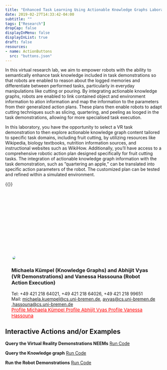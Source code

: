 ```yaml
---
title: "Enhanced Task Learning Using Actionable Knowledge Graphs Laboratory"
date: 2019-02-27T14:33:42-04:00
subtitle: ""
tags: ["Research"]
dropCap: false
displayInMenu: false
displayInList: true
draft: false
resources:
- name: ActionButtons
  src: "buttons.json"
---
```

In this virtual research lab, we aim to empower robots with the ability to semantically enhance task knowledge included in task demonstrations so that robots are enabled to reason about the logged memories and differentiate between performed tasks, particularly in everyday manipulations like cutting or pouring. By integrating actionable knowledge graphs, robots are enabled to link contained object and environment information to ation information and map the information to the parameters from their generalized action plans. These plans then enable robots to adapt cutting techniques such as slicing, quartering, and peeling as looged in the task demonstrations, allowing for more specialised task execution.

In this laboratory, you have the opportunity to select a VR task demonstration to then explore actionable knowledge graph content tailored to specific task domains, including fruit cutting, by utilizing resources like Wikipedia, biology textbooks, nutrition information sources, and instructional websites such as WikiHow. Additionally, you’ll have access to a comprehensive robotic action plan designed specifically for fruit cutting tasks. The integration of actionable knowledge graph information with the task demonstration, such as ”quartering an apple,” can be translated into specific action parameters of the robot. The customized plan can be tested and refined within a simulated environment.


<div class="hidde-after-preview">
  {{<Webinterface>}}
</div>

<!--more-->


<div class="main-well-flex-container" style="margin:20px;align-items: center;">

  <div style="flex:30%;">
      <img src="MichaelaKümpel.png" width="200" style="clip-path: circle(35%);">
  </div>
  <div style="flex:30%;">
      <img src="avyas2.jpg" style="clip-path: circle(35%);">
  </div>
<!--<div style="flex:30%;">
      <img src="avyas2.jpg" style="clip-path: circle(35%);">
  </div> -->


  <div style="flex:70%;">
    <h3>Michaela Kümpel (Knowledge Graphs) and Abhijit Vyas (VR Demonstrations) and Vanessa Hassouna (Robot Action Execution)</h3>
    Tel:     +49 421 218 64021, +49 421 218 64026, +49 421 218 99651 <br>
    <!--Fax:     +49 XXXXXXXXXX <br> -->
    Mail:    <a href="mailto:michaela.kuempel@cs.uni-bremen.de">michaela.kuempel@cs.uni-bremen.de</a>,  <a href="mailto:avyas@cs.uni-bremen.de">avyas@cs.uni-bremen.de</a> ,<a href="mailto:hassouna@cs.uni-bremen.de">hassouna@cs.uni-bremen.de</a> <br>
    <a style="color:red" href="https://ai.uni-bremen.de/team/michaela_kümpel">
      <span style="font-size: 15px;">Profile Michaela Kümpel</span>
       <a style="color:red" href="href="https://ai.uni-bremen.de/team/abhijit_vyas">
      <span style="font-size: 15px;">Profile Abhijit Vyas</span>
      <a style="color:red" href="https://ai.uni-bremen.de/team/vanessa_hassouna">
      <span style="font-size: 15px;">Profile Vanessa Hassouna</span>
    </a>
  </div>

</div> 

Interactive Actions and/or Examples
---

 

<p> <b>Query the Virtual Reality Demonstrations NEEMs</b>
<a class="btn btn-primary" target="_blank" href="https://binder.intel4coro.de/v2/gh/ease-crc/bootstrapping_giskard/74a869a38b3b62da3054e1f8fc74d54ba908a873?urlpath=lab%2Ftree%2Fnotebooks%2Fneem_query.ipynb">Run Code</a>
</p>

<p> <b>Query the Knowledge graph</b>
<a class="btn btn-primary" disabled="" target="_blank" href="">Run Code</a>
</p>

<p> <b>Run the Robot Demonstrations</b>
<a class="btn btn-primary" target="_blank" href="https://binder.intel4coro.de/v2/gh/LucaKro/pycram/f61804babfbe54652a3080684561d5de6b3a2737?urlpath=lab%2Ftree%2Fdemos%2Fpycram_virtual_building_demos%2Fcutting_actions%2Fcutting_demo_armar.ipynb">Run Code</a>
</p>

 
